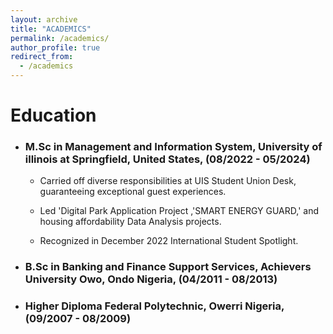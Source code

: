 ```yaml
---
layout: archive
title: "ACADEMICS"
permalink: /academics/
author_profile: true
redirect_from:
  - /academics
---
```


# Education

- ### M.Sc in Management and Information System, University of illinois at Springfield, United States, (08/2022 - 05/2024)

  - Carried off diverse responsibilities at UIS Student Union Desk, guaranteeing exceptional guest experiences.

  - Led 'Digital Park Application Project ,'SMART ENERGY GUARD,' and housing affordability Data Analysis projects.

  - Recognized in December 2022 International Student Spotlight.

- ### B.Sc in Banking and Finance Support Services, Achievers University Owo, Ondo Nigeria, (04/2011 - 08/2013)

- ### Higher Diploma Federal Polytechnic, Owerri Nigeria, (09/2007 - 08/2009)